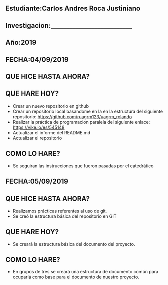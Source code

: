 ## Estudiante:Carlos Andres Roca Justiniano
## Investigacion:__________________________
## Año:2019

## FECHA:04/09/2019

## QUE HICE HASTA AHORA?

## QUE HARE HOY?
- Crear un nuevo repositorio en github
- Crear un repositorio local basandome en la en la estructura del siguiente repositorio: https://github.com/ruagrm123/uagrm_rolando
- Realizar la práctica de programacion paralela del siguiente enlace: https://vike.io/es/545148
- Actualizar el informe del README.md
- Actualizar el repositorio

## COMO LO HARE?
- Se seguiran las instrucciones que fueron pasadas por el catedrático


## FECHA:05/09/2019

## QUE HICE HASTA AHORA?
- Realizamos prácticas referentes al uso de git.
- Se creó la estructura básica del repositorio en GIT
## QUE HARE HOY?
- Se creará la estructura básica del documento del proyecto.
## COMO LO HARE?
- En grupos de tres se creará una estructura de documento común para ocuparlá como base para el documento de nuestro proyecto.
